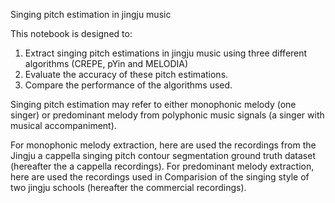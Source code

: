 Singing pitch estimation in jingju music

This notebook is designed to:
1. Extract singing pitch estimations in jingju music using three different algorithms (CREPE, pYin and MELODIA)
2. Evaluate the accuracy of these pitch estimations.
3. Compare the performance of the algorithms used.

Singing pitch estimation may refer to either monophonic melody (one singer) or predominant melody from polyphonic music signals (a singer with musical accompaniment).

For monophonic melody extraction, here are used the recordings from the Jingju a cappella singing pitch contour segmentation ground truth dataset (hereafter the a cappella recordings).
For predominant melody extraction, here are used the recordings used in Comparision of the singing style of two jingju schools (hereafter the commercial recordings).
